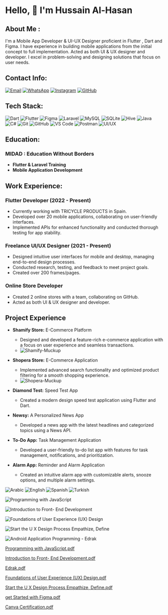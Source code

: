 # Hello, 👋 I'm Hussain Al-Hasan

## About Me :
I'm a Mobile App Developer & UI-UX Designer proficient in Flutter , Dart and Figma. I have experience in building mobile applications from the initial concept to full implementation. Acted as both UI & UX designer and developer. I excel in problem-solving and designing solutions that focus on user needs.

## Contact Info:
[![Email](https://img.shields.io/badge/Email-D14836?style=for-the-badge&logo=gmail&logoColor=white)](mailto:itsf4sam@gmail.com)
[![WhatsApp](https://img.shields.io/badge/WhatsApp-25D366?style=for-the-badge&logo=whatsapp&logoColor=white)](https://wa.me/9647827382828)
[![Instagram](https://img.shields.io/badge/Instagram-E4405F?style=for-the-badge&logo=instagram&logoColor=white)](https://www.instagram.com/f4sam/)
[![GitHub](https://img.shields.io/badge/GitHub-181717?style=for-the-badge&logo=github&logoColor=white)](https://github.com/i4sam)

## Tech Stack:
![Dart](https://img.shields.io/badge/Dart-0175C2?style=for-the-badge&logo=dart&logoColor=white)
![Flutter](https://img.shields.io/badge/Flutter-02569B?style=for-the-badge&logo=flutter&logoColor=white)
![Figma](https://img.shields.io/badge/Figma-F24E1E?style=for-the-badge&logo=figma&logoColor=white)
![Laravel](https://img.shields.io/badge/Laravel-FF2D20?style=for-the-badge&logo=laravel&logoColor=white)
![MySQL](https://img.shields.io/badge/MySQL-4479A1?style=for-the-badge&logo=mysql&logoColor=white)
![SQLite](https://img.shields.io/badge/SQLite-003B57?style=for-the-badge&logo=sqlite&logoColor=white)
![Hive](https://img.shields.io/badge/Hive-FFDB4F?style=for-the-badge&logo=hive&logoColor=white)
![Java](https://img.shields.io/badge/Java-007396?style=for-the-badge&logo=java&logoColor=white)
![C#](https://img.shields.io/badge/C%23-239120?style=for-the-badge&logo=c-sharp&logoColor=white)
![Git](https://img.shields.io/badge/Git-F05032?style=for-the-badge&logo=git&logoColor=white)
![GitHub](https://img.shields.io/badge/GitHub-181717?style=for-the-badge&logo=github&logoColor=white)
![VS Code](https://img.shields.io/badge/VS%20Code-007ACC?style=for-the-badge&logo=visual-studio-code&logoColor=white)
![Postman](https://img.shields.io/badge/Postman-FF6C37?style=for-the-badge&logo=postman&logoColor=white)
![UI/UX](https://img.shields.io/badge/UI%2FUX-FF4088?style=for-the-badge&logo=adobe-xd&logoColor=white)

## Education:
### MIDAD : Education Without Borders
- **Flutter & Laravel Training**
- **Mobile Application Development**

## Work Experience:
### Flutter Developer (2022 - Present)
- Currently working with TRICYCLE PRODUCTS in Spain.
- Developed over 20 mobile applications, collaborating on user-friendly interfaces.
- Implemented APIs for enhanced functionality and conducted thorough testing for app stability.

### Freelance UI/UX Designer (2021 - Present)
- Designed intuitive user interfaces for mobile and desktop, managing end-to-end design processes.
- Conducted research, testing, and feedback to meet project goals.
- Created over 200 frames/pages.

### Online Store Developer
- Created 2 online stores with a team, collaborating on GitHub.
- Acted as both UI & UX designer and developer.

## Project Experience

- **Shamify Store:** E-Commerce Platform
  - Designed and developed a feature-rich e-commerce application with a focus on user experience and seamless transactions.
  - ![Shamify-Muckup](https://github.com/user-attachments/assets/72decad8-ec70-4358-8a64-62b08f3b62ef)


- **Shopera Store:** E-Commerce Application
  - Implemented advanced search functionality and optimized product filtering for a smooth shopping experience.
  - ![Shopera-Muckup](https://github.com/user-attachments/assets/dfe0aa84-08e2-4263-a882-cf0232721c33)

- **Diamond Test:** Speed Test App
  - Created a modern design speed test application using Flutter and Dart.

- **Newsy:** A Personalized News App
  - Developed a news app with the latest headlines and categorized topics using a News API.

- **To-Do App:** Task Management Application
  - Developed a user-friendly to-do list app with features for task management, notifications, and prioritization.


- **Alarm App:** Reminder and Alarm Application
  - Created an intuitive alarm app with customizable alerts, snooze options, and multiple alarm settings.


![Arabic](https://img.shields.io/badge/Arabic-Native-brightgreen?style=for-the-badge)
![English](https://img.shields.io/badge/English-Fluent-blue?style=for-the-badge)
![Spanish](https://img.shields.io/badge/Spanish-Currently_Learning-yellow?style=for-the-badge)
![Turkish](https://img.shields.io/badge/Turkish-Proficient-red?style=for-the-badge)


![Programming with JavaScript](https://github.com/user-attachments/assets/c8dc15e5-0344-49ce-9118-d73b28488516)

![Introduction to Front- End Development](https://github.com/user-attachments/assets/2d008996-543d-4d36-89ef-b01f0482df12)

![Foundations of User Experience (UX) Design](https://github.com/user-attachments/assets/99e87525-c1ba-4b2b-ac5f-8a010868a126)

![Start the U X Design Process Empathize, Define](https://github.com/user-attachments/assets/44ebf415-00a4-40b7-a908-1f9b292a7765)

![Android Application Programming - Edrak](https://github.com/user-attachments/assets/d65ee8d0-efd8-4adc-b65c-05e8d411137e)



[Programming with JavaScript.pdf](https://github.com/user-attachments/files/16415510/Programming.with.JavaScript.pdf)

[Introduction to Front- End Development.pdf](https://github.com/user-attachments/files/16415521/Introduction.to.Front-.End.Development.pdf)

[Edrak.pdf](https://github.com/user-attachments/files/16415530/Edrak.pdf)

[Foundations of User Experience (UX) Design.pdf](https://github.com/user-attachments/files/16415525/Foundations.of.User.Experience.UX.Design.pdf)

[Start the U X Design Process Empathize, Define.pdf](https://github.com/user-attachments/files/16415536/Start.the.U.X.Design.Process.Empathize.Define.pdf)

[get Started with Figma.pdf](https://github.com/user-attachments/files/16415547/get.Started.with.Figma.pdf)

[Canva Certification.pdf](https://github.com/user-attachments/files/16415526/Canva.Certification.pdf)
